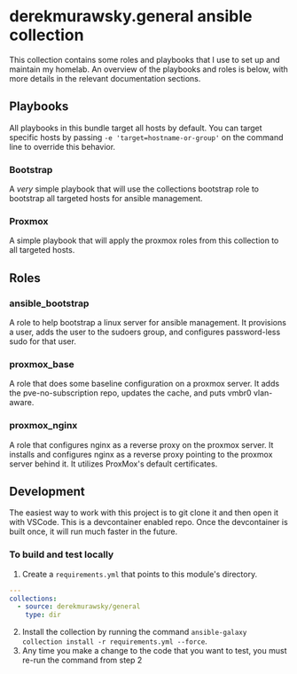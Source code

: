 # derekmurawsky.general ansible collection

This collection contains some roles and playbooks that I use to set up and maintain my homelab. An overview of the playbooks and roles is below, with more details in the relevant documentation sections.

## Playbooks

All playbooks in this bundle target all hosts by default. You can target specific hosts by passing `-e 'target=hostname-or-group'` on the command line to override this behavior.

### Bootstrap

A *very* simple playbook that will use the collections bootstrap role to bootstrap all targeted hosts for ansible management.

### Proxmox

A simple playbook that will apply the proxmox roles from this collection to all targeted hosts.

## Roles

### ansible_bootstrap

A role to help bootstrap a linux server for ansible management. It provisions a user, adds the user to the sudoers group, and configures password-less sudo for that user.

### proxmox_base

A role that does some baseline configuration on a proxmox server. It adds the pve-no-subscription repo, updates the cache, and puts vmbr0 vlan-aware.

### proxmox_nginx

A role that configures nginx as a reverse proxy on the proxmox server. It installs and configures nginx as a reverse proxy pointing to the proxmox server behind it. It utilizes ProxMox's default certificates.

## Development

The easiest way to work with this project is to git clone it and then open it with VSCode. This is a devcontainer enabled repo. Once the devcontainer is built once, it will run much faster in the future.

### To build and test locally

1. Create a `requirements.yml` that points to this module's directory.

```yaml
---
collections:
  - source: derekmurawsky/general
    type: dir
```

2. Install the collection by running the command `ansible-galaxy collection install -r requirements.yml --force`.
3. Any time you make a change to the code that you want to test, you must re-run the command from step 2

<!-- markdownlint-disable-file MD029 -->